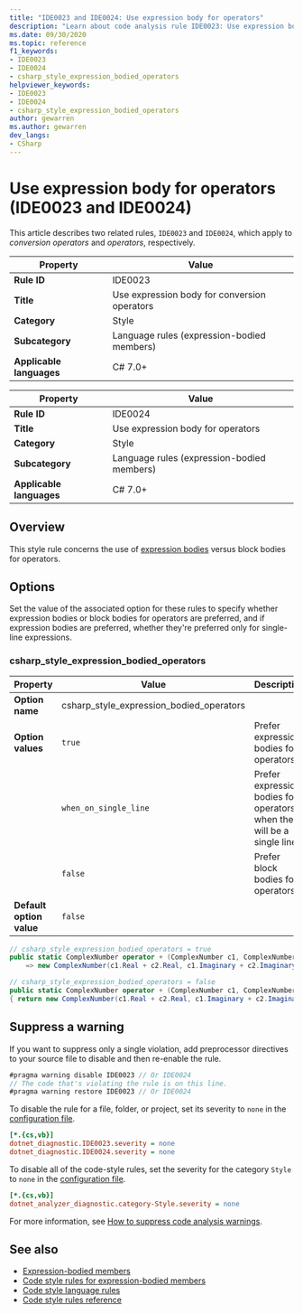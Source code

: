 ```yaml
---
title: "IDE0023 and IDE0024: Use expression body for operators"
description: "Learn about code analysis rule IDE0023: Use expression body for operators"
ms.date: 09/30/2020
ms.topic: reference
f1_keywords:
- IDE0023
- IDE0024
- csharp_style_expression_bodied_operators
helpviewer_keywords:
- IDE0023
- IDE0024
- csharp_style_expression_bodied_operators
author: gewarren
ms.author: gewarren
dev_langs:
- CSharp
---
```

# Use expression body for operators (IDE0023 and IDE0024)

This article describes two related rules, `IDE0023` and `IDE0024`, which apply to *conversion operators* and *operators*, respectively.

| Property                 | Value                                        |
|--------------------------|----------------------------------------------|
| **Rule ID**              | IDE0023                                      |
| **Title**                | Use expression body for conversion operators |
| **Category**             | Style                                        |
| **Subcategory**          | Language rules (expression-bodied members)   |
| **Applicable languages** | C# 7.0+                                      | |

| Property                 | Value                                        |
|--------------------------|----------------------------------------------|
| **Rule ID**              | IDE0024                                      |
| **Title**                | Use expression body for operators            |
| **Category**             | Style                                        |
| **Subcategory**          | Language rules (expression-bodied members)   |
| **Applicable languages** | C# 7.0+                                      | |

## Overview

This style rule concerns the use of [expression bodies](../../../csharp/programming-guide/statements-expressions-operators/expression-bodied-members.md) versus block bodies for operators.

## Options

Set the value of the associated option for these rules to specify whether expression bodies or block bodies for operators are preferred, and if expression bodies are preferred, whether they're preferred only for single-line expressions.

### csharp_style_expression_bodied_operators

| Property                 | Value                                    | Description                                                            |
|--------------------------|------------------------------------------|------------------------------------------------------------------------|
| **Option name**          | csharp_style_expression_bodied_operators |                                                                        |
| **Option values**        | `true`                                   | Prefer expression bodies for operators                                 |
|                          | `when_on_single_line`                    | Prefer expression bodies for operators when they will be a single line |
|                          | `false`                                  | Prefer block bodies for operators                                      |
| **Default option value** | `false`                                  |                                                                        |

```csharp
// csharp_style_expression_bodied_operators = true
public static ComplexNumber operator + (ComplexNumber c1, ComplexNumber c2)
    => new ComplexNumber(c1.Real + c2.Real, c1.Imaginary + c2.Imaginary);

// csharp_style_expression_bodied_operators = false
public static ComplexNumber operator + (ComplexNumber c1, ComplexNumber c2)
{ return new ComplexNumber(c1.Real + c2.Real, c1.Imaginary + c2.Imaginary); }
```

## Suppress a warning

If you want to suppress only a single violation, add preprocessor directives to your source file to disable and then re-enable the rule.

```csharp
#pragma warning disable IDE0023 // Or IDE0024
// The code that's violating the rule is on this line.
#pragma warning restore IDE0023 // Or IDE0024
```

To disable the rule for a file, folder, or project, set its severity to `none` in the [configuration file](../configuration-files.md).

```ini
[*.{cs,vb}]
dotnet_diagnostic.IDE0023.severity = none
dotnet_diagnostic.IDE0024.severity = none
```

To disable all of the code-style rules, set the severity for the category `Style` to `none` in the [configuration file](../configuration-files.md).

```ini
[*.{cs,vb}]
dotnet_analyzer_diagnostic.category-Style.severity = none
```

For more information, see [How to suppress code analysis warnings](../suppress-warnings.md).

## See also

- [Expression-bodied members](../../../csharp/programming-guide/statements-expressions-operators/expression-bodied-members.md)
- [Code style rules for expression-bodied members](expression-bodied-members.md)
- [Code style language rules](language-rules.md)
- [Code style rules reference](index.md)
